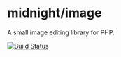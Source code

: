 midnight/image
==============
A small image editing library for PHP.

[![Build Status](https://travis-ci.org/MidnightDesign/image.svg?branch=1.0)](https://travis-ci.org/MidnightDesign/image)
